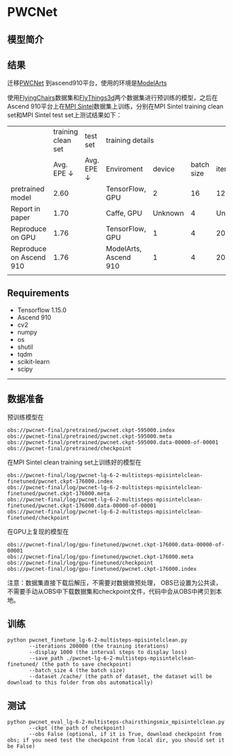 # PWCNet
## 模型简介


## 结果
迁移[PWCNet](https://github.com/philferriere/tfoptflow) 到ascend910平台，使用的环境是[ModelArts](https://www.huaweicloud.com/product/modelarts.html)

使用[FlyingChairs](https://lmb.informatik.uni-freiburg.de/resources/datasets/FlyingChairs.en.html#flyingchairs)数据集和[FlyThings3d](https://lmb.informatik.uni-freiburg.de/resources/datasets/SceneFlowDatasets.en.html)两个数据集进行预训练的模型，之后在Ascend 910平台上在[MPI Sintel](http://sintel.is.tue.mpg.de/downloads)数据集上训练，分别在MPI Sintel training clean set和MPI Sintel test set上测试结果如下：
<table>
    <tr>
        <td></td>
        <td >training clean set</td>
        <td >test set</td>
        <td colspan="5"> training details </td>
    <tr>
    <tr>
        <td></td>
        <td>Avg. EPE &#8595;</td>
        <td>Avg. EPE &#8595;</td>
        <td>Enviroment</td>
        <td>device </td>
        <td>batch size </td>
        <td>iterations </td>
        <td>lr schedule</td>
    <tr>
    <tr>
        <td>pretrained model</td>
        <td>2.60</td>
        <td></td>
        <td>TensorFlow, GPU</td>
        <td>2</td>
        <td>16</td>
        <td>1200000</td>
        <td>multi-steps</td>
    <tr>
    <tr>
        <td>Report in paper</td>
        <td>1.70</td>
        <td></td>
        <td>Caffe, GPU</td>
        <td>Unknown</td>
        <td>4</td>
        <td>Unknown</td>
        <td>multi-steps</td>
    <tr>
    <tr>
        <td>Reproduce on GPU</td>
        <td>1.76</td>
        <td></td>
        <td>TensorFlow, GPU</td>
        <td>1</td>
        <td>4</td>
        <td>200000</td>
        <td>multi-steps</td>
    <tr>
    <tr>
        <td>Reproduce on Ascend 910</td>
        <td>1.76</td>
        <td></td>
        <td>ModelArts, Ascend 910</td>
        <td>1</td>
        <td>4</td>
        <td>200000</td>
        <td>multi-steps</td>
    <tr>
    <tr>
    <td></td>
    <tr>
</table>

## Requirements
- Tensorflow 1.15.0
- Ascend 910
- cv2
- numpy
- os
- shutil
- tqdm
- scikit-learn
- scipy


---

## 数据准备
预训练模型在
```
obs://pwcnet-final/pretrained/pwcnet.ckpt-595000.index
obs://pwcnet-final/pretrained/pwcnet.ckpt-595000.meta
obs://pwcnet-final/pretrained/pwcnet.ckpt-595000.data-00000-of-00001
obs://pwcnet-final/pretrained/checkpoint
```  

在MPI Sintel clean training set上训练好的模型在   
```
obs://pwcnet-final/log/pwcnet-lg-6-2-multisteps-mpisintelclean-finetuned/pwcnet.ckpt-176000.index
obs://pwcnet-final/log/pwcnet-lg-6-2-multisteps-mpisintelclean-finetuned/pwcnet.ckpt-176000.meta
obs://pwcnet-final/log/pwcnet-lg-6-2-multisteps-mpisintelclean-finetuned/pwcnet.ckpt-176000.data-00000-of-00001
obs://pwcnet-final/log/pwcnet-lg-6-2-multisteps-mpisintelclean-finetuned/checkpoint
```

在GPU上复现的模型在
```
obs://pwcnet-final/log/gpu-finetuned/pwcnet.ckpt-176000.data-00000-of-00001
obs://pwcnet-final/log/gpu-finetuned/pwcnet.ckpt-176000.meta
obs://pwcnet-final/log/gpu-finetuned/checkpoint
obs://pwcnet-final/log/gpu-finetuned/pwcnet.ckpt-176000.index
```
注意：数据集直接下载后解压，不需要对数据做预处理，
OBS已设置为公共读，不需要手动从OBS中下载数据集和checkpoint文件，代码中会从OBS中拷贝到本地。



## 训练
```
python pwcnet_finetune_lg-6-2-multisteps-mpisintelclean.py
       --iterations 200000 (the training iterations)
       --display 1000 (the interval steps to display loss)
       --save_path ./pwcnet-lg-6-2-multisteps-mpisintelclean-finetuned/ (the path to save checkpoint)
       --batch_size 4 (the batch size)
       --dataset /cache/ (the path of dataset, the dataset will be download to this folder from obs automatically)
```
## 测试 
```
python pwcnet_eval_lg-6-2-multisteps-chairsthingsmix_mpisintelclean.py
       --ckpt (the path of checkpoint)
       --obs False (optional, if it is True, download checkpoint from obs; if you need test the checkpoint from local dir, you should set it be False)
```
